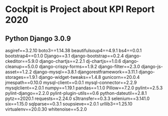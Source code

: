 # Cockpit is Project about KPI Report 2020
## Python Django 3.0.9
asgiref==3.2.10
boto3==1.14.38
beautifulsoup4==4.9.1
bs4==0.0.1
bootstrap4==0.1.0
Django==3.1
django-bootstrap==0.2.4
django-ckeditor==5.9.0
django-chartjs==2.2.1
dj-chartjs==1.0.6
django-cleanup==5.0.0
django-crispy-forms==1.9.2
django-filter==2.3.0
django-js-asset==1.2.2
django-mysql==3.8.1
djangorestframework==3.11.1
django-storages==1.9.1
django-widget-tweaks==1.4.8
gunicorn==20.0.4
jmespath==0.10.0
mysql-client==0.0.1
mysql-connector==2.2.9
mysqlclient==2.0.1
numpy==1.19.1
pandas==1.1.0
Pillow==7.2.0
pylint==2.5.3
pylint-django==2.2.0
pylint-plugin-utils==0.6
python-dateutil==2.8.1
pytz==2020.1
requests==2.24.0
s3transfer==0.3.3
selenium==3.141.0
six==1.15.0
sqlparse==0.3.1
soupsieve==2.0.1
urllib3==1.25.10
virtualenv==20.0.30
whitenoise==5.2.0